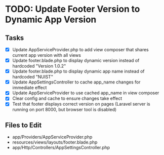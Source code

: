 # TODO: Update Footer Version to Dynamic App Version

## Tasks
- [x] Update AppServiceProvider.php to add view composer that shares current app version with all views
- [x] Update footer.blade.php to display dynamic version instead of hardcoded "Version 1.0.2"
- [x] Update footer.blade.php to display dynamic app name instead of hardcoded "NUIST"
- [x] Update AppSettingsController to cache app_name changes for immediate effect
- [x] Update AppServiceProvider to use cached app_name in view composer
- [x] Clear config and cache to ensure changes take effect
- [x] Test that footer displays correct version on pages (Laravel server is running on port 8000, but browser tool is disabled)

## Files to Edit
- app/Providers/AppServiceProvider.php
- resources/views/layouts/footer.blade.php
- app/Http/Controllers/AppSettingsController.php
